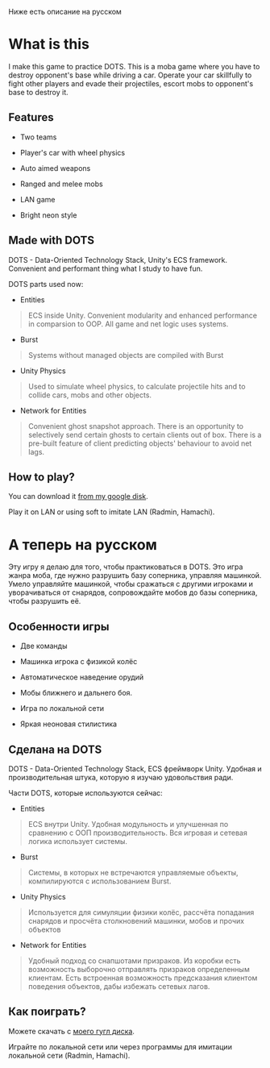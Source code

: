Ниже есть описание на русском

# What is this

I make this game to practice DOTS. This is a moba game where you have to destroy opponent's base while driving a car. Operate your car skillfully to fight other players and evade their projectiles, escort mobs to opponent's base to destroy it.

## Features

- Two teams

- Player's car with wheel physics

- Auto aimed weapons

- Ranged and melee mobs

- LAN game

- Bright neon style

## Made with DOTS

DOTS - Data-Oriented Technology Stack, Unity's ECS framework. Convenient and performant thing what I study to have fun.

DOTS parts used now:

- Entities

> ECS inside Unity. Convenient modularity and enhanced performance in comparsion to OOP. All game and net logic uses systems.

- Burst

> Systems without managed objects are compiled with Burst

- Unity Physics

> Used to simulate wheel physics, to calculate projectile hits and to collide cars, mobs and other objects.

- Network for Entities

> Convenient ghost snapshot approach. There is an opportunity to selectively send certain ghosts to certain clients out of box. There is a pre-built feature of client predicting objects' behaviour to avoid net lags.

## How to play?

You can download it [from my google disk](https://drive.google.com/drive/folders/1W2JlG1YHtimJ1n7yjWDxkoS3G9z9qRuH).

Play it on LAN or using soft to imitate LAN (Radmin, Hamachi).

# А теперь на русском

Эту игру я делаю для того, чтобы практиковаться в DOTS. Это игра жанра моба, где нужно разрушить базу соперника, управляя машинкой. Умело управляйте машинкой, чтобы сражаться с другими игроками и уворачиваться от снарядов, сопровождайте мобов до базы соперника, чтобы разрушить её.

## Особенности игры

- Две команды

- Машинка игрока с физикой колёс

- Автоматическое наведение орудий

- Мобы ближнего и дальнего боя.

- Игра по локальной сети

- Яркая неоновая стилистика

## Сделана на DOTS

DOTS - Data-Oriented Technology Stack, ECS фреймворк Unity. Удобная и производительная штука, которую я изучаю удовольствия ради.

Части DOTS, которые используются сейчас:

- Entities

> ECS внутри Unity. Удобная модульность и улучшенная по сравнению с ООП производительность. Вся игровая и сетевая логика использует системы.

- Burst

> Системы, в которых не встречаются управляемые объекты, компилируются с использованием Burst.

- Unity Physics

> Используется для симуляции физики колёс, рассчёта попадания снарядов и просчёта столкновений машинки, мобов и прочих объектов

- Network for Entities

> Удобный подход со снапшотами призраков. Из коробки есть возможность выборочно отправлять призраков определенным клиентам. Есть встроенная возможность предсказания клиентом поведения объектов, дабы избежать сетевых лагов.

## Как поиграть?

Можете скачать с [моего гугл диска](https://drive.google.com/drive/folders/1W2JlG1YHtimJ1n7yjWDxkoS3G9z9qRuH).

Играйте по локальной сети или через программы для имитации локальной сети (Radmin, Hamachi).